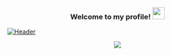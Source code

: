 <h3 align="center">
  Welcome to my profile!
  <img src="https://www.canva.com/design/DAEd3FNsr6M/AYZ095G9fgcDQe2xIEcR9g/watch?utm_content=DAEd3FNsr6M&utm_campaign=designshare&utm_medium=link&utm_source=sharebutton" width="28">
</h3>

[![Header](https://raw.githubusercontent.com/MartinHeinz/<OWNER>/<OWNER>/readme_header.png "Header")](file:///Users/krishnaramasimha/Downloads/Blue%20Hand%20Drawn%20Black%20History%20Month%20Social%20and%20Emotional%20Learning%20Google%20Classroom%20Header.ogg)



<p align="center">
  <a href="https://github.com/DenverCoder1/readme-typing-svg"><img src="https://readme-typing-svg.herokuapp.com/?lines=Full-stack%20web%20and%20app%20developer;Self-taught%20UI%2FUX%20Designer;10%2B%20years%20of%20coding%20experience;Always%20learning%20new%20things&center=true&width=380&height=45"></a>
</p>
<!--
**KittyX29/KittyX29** is a ✨ _special_ ✨ repository because its `README.md` (this file) appears on your GitHub profile.

Here are some ideas to get you started:

- 🔭 I’m currently working on ...
- 🌱 I’m currently learning ...
- 👯 I’m looking to collaborate on ...
- 🤔 I’m looking for help with ...
- 💬 Ask me about ...
- 📫 How to reach me: ...
- 😄 Pronouns: ...
- ⚡ Fun fact: ...
-->
